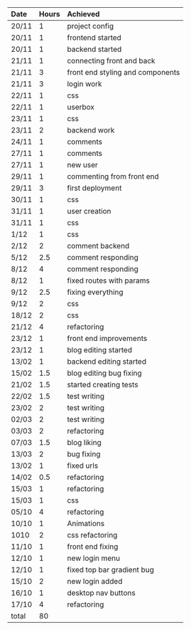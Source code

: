|Date|Hours|Achieved|
|:---|:----|:-------|
|20/11|1|project config|
|20/11|1|frontend started|
|20/11|1|backend started|
|21/11|1|connecting front and back|
|21/11|3|front end styling and components|
|21/11|3|login work|
|22/11|1|css|
|22/11|1|userbox|
|23/11|1|css|
|23/11|2|backend work|
|24/11|1|comments|
|27/11|1|comments|
|27/11|1|new user|
|29/11|1|commenting from front end|
|29/11|3|first deployment|
|30/11|1|css|
|31/11|1|user creation|
|31/11|1|css|
|1/12|1|css|
|2/12|2|comment backend|
|5/12|2.5|comment responding|
|8/12|4|comment responding|
|8/12|1|fixed routes with params|
|9/12|2.5|fixing everything|
|9/12|2|css|
|18/12|2|css|
|21/12|4|refactoring|
|23/12|1|front end improvements|
|23/12|1|blog editing started|
|13/02|1|backend editing started|
|15/02|1.5|blog editing bug fixing|
|21/02|1.5|started creating tests|
|22/02|1.5|test writing|
|23/02|2|test writing|
|02/03|2|test writing|
|03/03|2|refactoring|
|07/03|1.5|blog liking|
|13/03|2|bug fixing|
|13/02|1|fixed urls|
|14/02|0.5|refactoring|
|15/03|1|refactoring|
|15/03|1|css|
|05/10|4|refactoring|
|10/10|1|Animations|
|1010|2|css refactoring|
|11/10|1|front end fixing|
|12/10|1|new login menu|
|12/10|1|fixed top bar gradient bug|
|15/10|2|new login added|
|16/10|1|desktop nav buttons|
|17/10|4|refactoring|
|total|80||
